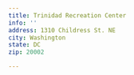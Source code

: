 ```yaml
---
title: Trinidad Recreation Center
info: ''
address: 1310 Childress St. NE
city: Washington
state: DC
zip: 20002

---
```

